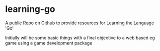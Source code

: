 # learning-go

A public Repo on Github to provide resources for Learning the Language 'Go' 

Initially will be some basic things with a final objective to a web based eg game using a
game development package

